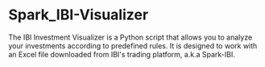 # Spark_IBI-Visualizer
The IBI Investment Visualizer is a Python script that allows you to analyze your investments according to predefined rules. It is designed to work with an Excel file downloaded from IBI's trading platform, a.k.a Spark-IBI.
